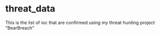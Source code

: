 # threat_data
This is the list of ioc that are confirmed using my threat hunting project "BearBreach"
